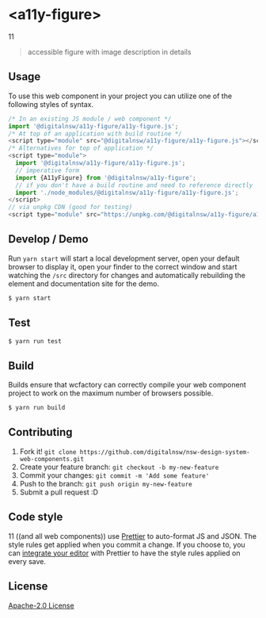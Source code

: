 # &lt;a11y-figure&gt;

11
> accessible figure with image description in details

## Usage
To use this web component in your project you can utilize one of the following styles of syntax.

```js
/* In an existing JS module / web component */
import '@digitalnsw/a11y-figure/a11y-figure.js';
/* At top of an application with build routine */
<script type="module" src="@digitalnsw/a11y-figure/a11y-figure.js"></script>
/* Alternatives for top of application */
<script type="module">
  import '@digitalnsw/a11y-figure/a11y-figure.js';
  // imperative form
  import {A11yFigure} from '@digitalnsw/a11y-figure';
  // if you don't have a build routine and need to reference directly
  import './node_modules/@digitalnsw/a11y-figure/a11y-figure.js';
</script>
// via unpkg CDN (good for testing)
<script type="module" src="https://unpkg.com/@digitalnsw/a11y-figure/a11y-figure.js"></script>
```

## Develop / Demo
Run `yarn start` will start a local development server, open your default browser to display it, open your finder to the correct window and start watching the `/src` directory for changes and automatically rebuilding the element and documentation site for the demo.
```bash
$ yarn start
```

## Test

```bash
$ yarn run test
```

## Build
Builds ensure that wcfactory can correctly compile your web component project to
work on the maximum number of browsers possible.
```bash
$ yarn run build
```

## Contributing

1. Fork it! `git clone https://github.com/digitalnsw/nsw-design-system-web-components.git`
2. Create your feature branch: `git checkout -b my-new-feature`
3. Commit your changes: `git commit -m 'Add some feature'`
4. Push to the branch: `git push origin my-new-feature`
5. Submit a pull request :D

## Code style

11 ((and all web components)) use [Prettier][prettier] to auto-format JS and JSON.  The style rules get applied when you commit a change.  If you choose to, you can [integrate your editor][prettier-ed] with Prettier to have the style rules applied on every save.

[prettier]: https://github.com/prettier/prettier/
[prettier-ed]: https://github.com/prettier/prettier/#editor-integration
[polyserve]: https://github.com/Polymer/polyserve
[web-component-tester]: https://github.com/Polymer/web-component-tester

## License
[Apache-2.0 License](http://opensource.org/licenses/Apache-2.0)
